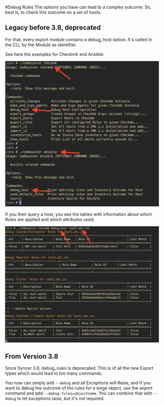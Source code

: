 #Debug Rules
The options you have can lead to a complex outcome.
So, best is, to check this outcome on a set of hosts.

## Legacy before 3.8, deprecated
For that, every export module contains a debug_host option.
It's called in the CLI, by the Module as identifier.

See here the examples for Checkmk and Ansible:

![](img/debug_host_1.png)

If you then query a host, you see the tables with information about which Rules are applied and which attributes used;

![](img/debug_host_2.png)


## From Version 3.8
Since Syncer 3.8, debug_rules is deprecated. This is of all the new Export types which would lead to too many commands.

You now can simply add `--debug` and all Exceptions will Raise, and if you want to debug the outcome of the rules for a singe object, use the export command and add `--debug-fules=objectname`. You can combine that with `--debug` to let exceptions raise, but it's not required.
```

